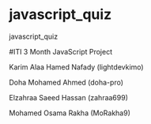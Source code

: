 # javascript_quiz

javascript_quiz

#ITI 3 Month JavaScript Project

Karim Alaa Hamed Nafady (lightdevkimo)

Doha Mohamed Ahmed (doha-pro)

Elzahraa Saeed Hassan (zahraa699)

Mohamed Osama Rakha (MoRakha9)
